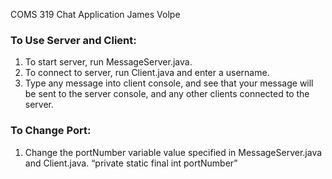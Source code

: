 ﻿COMS 319
Chat Application
James Volpe

### To Use Server and Client:


1. To start server, run MessageServer.java.
2. To connect to server, run Client.java and enter a username.
3. Type any message into client console, and see that your message will be sent to the server console, and any other clients connected to the server.


### To Change Port:


1. Change the portNumber variable value specified in MessageServer.java and Client.java.
“private static final int portNumber”
